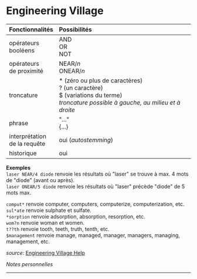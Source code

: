 # Engineering Village

| Fonctionnalités | Possibilités |
| :-------- | :---- |
| opérateurs<br/>booléens | AND<br/>OR<br/>NOT |
| opérateurs<br/>de proximité | NEAR/*n*<br/>ONEAR/*n*  |
| troncature | \* (zéro ou plus de caractères)<br/>? (un caractère)<br/>$ (variations du terme)<br/>*troncature possible à gauche, au milieu et à droite* |
| phrase | "..."<br/>{...} |
| interprétation<br/>de la requête | oui (*autostemming*) |
| historique | oui |

**Exemples**   
`laser NEAR/4 diode` renvoie les résultats où "laser" se trouve à max. 4 mots de "diode" (avant ou après).   
`laser ONEAR/5 diode` renvoie les résultats où "laser" précède "diode" de 5 mots max.   

`comput*` renvoie computer, computers, computerize, computerization, etc.   
`sul*ate` renvoie sulphate et sulfate.   
`*sorption` renvoie adsorption, absorption, resorption, etc.   
`wom?n` renvoie woman et women.   
`t??th` renvoie tooth, teeth, truth, tenth, etc.   
`$management` renvoie manage, managed, manager, managers, managing, management, etc.   

*source*: [Engineering Village Help](http://help.engineeringvillage.com)

*Notes personnelles*

---

